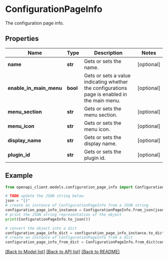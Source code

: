 # ConfigurationPageInfo

The configuration page info.

## Properties

Name | Type | Description | Notes
------------ | ------------- | ------------- | -------------
**name** | **str** | Gets or sets the name. | [optional] 
**enable_in_main_menu** | **bool** | Gets or sets a value indicating whether the configurations page is enabled in the main menu. | [optional] 
**menu_section** | **str** | Gets or sets the menu section. | [optional] 
**menu_icon** | **str** | Gets or sets the menu icon. | [optional] 
**display_name** | **str** | Gets or sets the display name. | [optional] 
**plugin_id** | **str** | Gets or sets the plugin id. | [optional] 

## Example

```python
from openapi_client.models.configuration_page_info import ConfigurationPageInfo

# TODO update the JSON string below
json = "{}"
# create an instance of ConfigurationPageInfo from a JSON string
configuration_page_info_instance = ConfigurationPageInfo.from_json(json)
# print the JSON string representation of the object
print(ConfigurationPageInfo.to_json())

# convert the object into a dict
configuration_page_info_dict = configuration_page_info_instance.to_dict()
# create an instance of ConfigurationPageInfo from a dict
configuration_page_info_from_dict = ConfigurationPageInfo.from_dict(configuration_page_info_dict)
```
[[Back to Model list]](../README.md#documentation-for-models) [[Back to API list]](../README.md#documentation-for-api-endpoints) [[Back to README]](../README.md)


